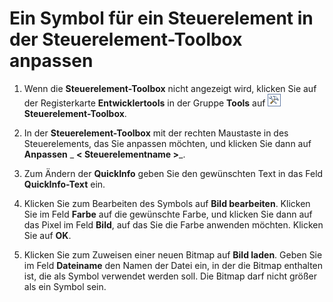 
# Ein Symbol für ein Steuerelement in der Steuerelement-Toolbox anpassen

1. Wenn die  **Steuerelement-Toolbox** nicht angezeigt wird, klicken Sie auf der Registerkarte **Entwicklertools** in der Gruppe **Tools** auf
![](images/0548_ZA06045100.gif) **Steuerelement-Toolbox**.
    
2. In der  **Steuerelement-Toolbox** mit der rechten Maustaste in des Steuerelements, das Sie anpassen möchten, und klicken Sie dann auf **Anpassen** _ **< Steuerelementname >**_.
    
3. Zum Ändern der  **QuickInfo** geben Sie den gewünschten Text in das Feld **QuickInfo-Text** ein.
    
4. Klicken Sie zum Bearbeiten des Symbols auf  **Bild bearbeiten**. Klicken Sie im Feld  **Farbe** auf die gewünschte Farbe, und klicken Sie dann auf das Pixel im Feld **Bild**, auf das Sie die Farbe anwenden möchten. Klicken Sie auf  **OK**.
    
5. Klicken Sie zum Zuweisen einer neuen Bitmap auf  **Bild laden**. Geben Sie im Feld  **Dateiname** den Namen der Datei ein, in der die Bitmap enthalten ist, die als Symbol verwendet werden soll. Die Bitmap darf nicht größer als ein Symbol sein.
    
